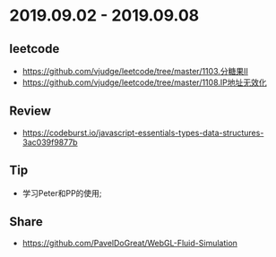 # 2019.09.02 - 2019.09.08

## leetcode
* https://github.com/vjudge/leetcode/tree/master/1103.分糖果II
* https://github.com/vjudge/leetcode/tree/master/1108.IP地址无效化

## Review
* https://codeburst.io/javascript-essentials-types-data-structures-3ac039f9877b

## Tip
* 学习Peter和PP的使用;

## Share
* https://github.com/PavelDoGreat/WebGL-Fluid-Simulation
